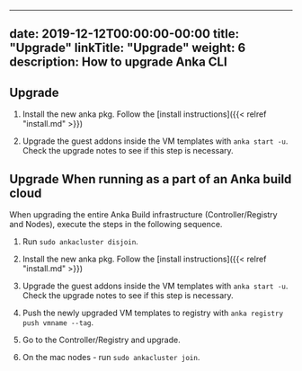 
---
date: 2019-12-12T00:00:00-00:00
title: "Upgrade"
linkTitle: "Upgrade"
weight: 6
description: How to upgrade Anka CLI
---

## Upgrade 

1) Install the new anka pkg. Follow the [install instructions]({{< relref "install.md" >}})

2) Upgrade the guest addons inside the VM templates with `anka start -u`. Check the upgrade notes to see if this step is necessary.


## Upgrade When running as a part of an Anka build cloud
When upgrading the entire Anka Build infrastructure (Controller/Registry and Nodes), execute the steps in the following sequence.

1) Run `sudo ankacluster disjoin`.

2) Install the new anka pkg. Follow the [install instructions]({{< relref "install.md" >}})

3) Upgrade the guest addons inside the VM templates with `anka start -u`. Check the upgrade notes to see if this step is necessary.

4) Push the newly upgraded VM templates to registry with `anka registry push vmname --tag`.

5) Go to the Controller/Registry and upgrade.

6) On the mac nodes - run `sudo ankacluster join`.
